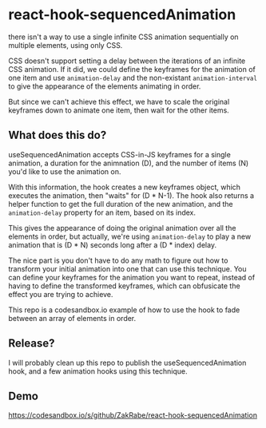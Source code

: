 # react-hook-sequencedAnimation

there isn't a way to use a single infinite CSS animation sequentially on multiple elements, using only CSS.   

CSS doesn't support setting a delay between the iterations of an infinite CSS animation. If it did, we could define the keyframes for the animation of one item and use `animation-delay` and the non-existant `animation-interval` to give the appearance of the elements animating in order.

But since we can't achieve this effect, we have to scale the original keyframes down to animate one item, then wait for the other items.

## What does this do?

useSequencedAnimation accepts CSS-in-JS keyframes for a single animation, a duration for the animnation (D), and the number of items (N) you'd like to use the animation on. 

With this information, the hook creates a new keyframes object, which executes the animation, then "waits" for (D * N-1). 
The hook also returns a helper function to get the full duration of the new animation, and the `animation-delay` property for an item, based on its index.

This gives the appearance of doing the original animation over all the elements in order, but actually, we're using `animation-delay` to play a new animation that is (D * N) seconds long after a (D * index) delay.

The nice part is you don't have to do any math to figure out how to transform your initial animation into one that can use this technique. You can define your keyframes for the animation you want to repeat, instead of having to define the transformed keyframes, which can obfusicate the effect you are trying to achieve. 

This repo is a codesandbox.io example of how to use the hook to fade between an array of elements in order. 

## Release?

I will probably clean up this repo to publish the useSequencedAnimation hook, and a few animation hooks using this technique. 

## Demo

https://codesandbox.io/s/github/ZakRabe/react-hook-sequencedAnimation
